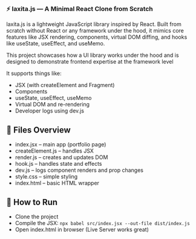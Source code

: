 ### ⚡ laxita.js — A Minimal React Clone from Scratch
laxita.js is a lightweight JavaScript library inspired by React. Built from scratch without React or any framework under the hood, it mimics core features like JSX rendering, components, virtual DOM diffing, and hooks like useState, useEffect, and useMemo.

This project showcases how a UI library works under the hood and is designed to demonstrate frontend expertise at the framework level

It supports things like:
- JSX (with createElement and Fragment)
- Components
- useState, useEffect, useMemo
- Virtual DOM and re-rendering
- Developer logs using dev.js

## 📁 Files Overview
- index.jsx – main app (portfolio page)
- createElement.js – handles JSX
- render.js – creates and updates DOM
- hook.js – handles state and effects
- dev.js – logs component renders and prop changes
- style.css – simple styling
- index.html – basic HTML wrapper

## 🔧 How to Run
- Clone the project
- Compile the JSX:
`npx babel src/index.jsx --out-file dist/index.js`
- Open index.html in browser (Live Server works great)

